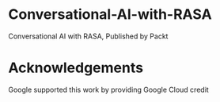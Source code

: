 # Conversational-AI-with-RASA
Conversational AI with RASA, Published by Packt


# Acknowledgements
Google supported this work by providing Google Cloud credit